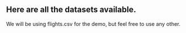 ## Here are all the datasets available.
  
We will be using flights.csv for the demo, but feel free to use any other.
